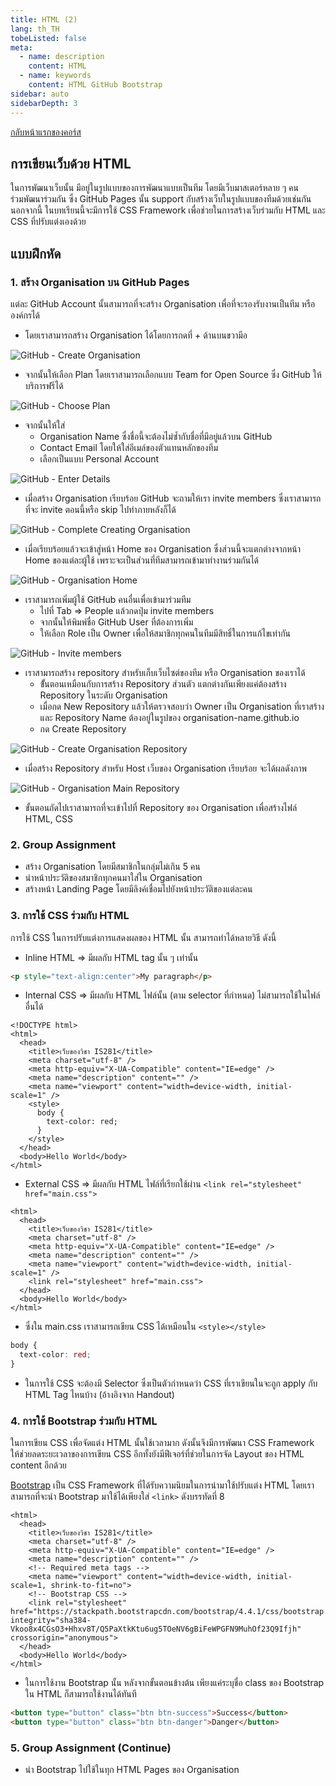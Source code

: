 ```yaml
---
title: HTML (2)
lang: th_TH
tobeListed: false
meta:
  - name: description
    content: HTML
  - name: keywords
    content: HTML GitHub Bootstrap
sidebar: auto
sidebarDepth: 3
---
```

[กลับหน้าแรกของคอร์ส](/courses/is281/)

## การเขียนเว็บด้วย HTML

ในการพัฒนาเว็บนั้น มีอยู่ในรูปแบบของการพัฒนาแบบเป็นทีม โดยมีเว็บมาสเตอร์หลาย ๆ คนร่วมพัฒนาร่วมกัน ซึ่ง GitHub Pages นั้น support กับสร้างเว็บในรูปแบบของทีมด้วยเช่นกัน นอกจากนี้ ในบทเรียนนี้จะมีการใช้ CSS Framework เพื่อช่วยในการสร้างเว็บร่วมกับ HTML และ CSS ที่ปรับแต่งเองด้วย

## แบบฝึกหัด

### 1. สร้าง Organisation บน GitHub Pages

แต่ละ GitHub Account นั้นสามารถที่จะสร้าง Organisation เพื่อที่จะรองรับงานเป็นทีม หรือองค์กรได้

- โดยเราสามารถสร้าง Organisation ได้โดยการกดที่ + ด้านบนขวามีอ

![GitHub - Create Organisation](/assets/is281/wk02-create-org.png)

- จากนั้นให้เลือก Plan โดยเราสามารถเลือกแบบ Team for Open Source ซึ่ง GitHub ให้บริการฟรีได้

![GitHub - Choose Plan](/assets/is281/wk02-choose-plan.png)

- จากนั้นให้ใส่
  - Organisation Name ซึ่งชื่อนี้จะต้องไม่ซ้ำกับชื่อที่มีอยู่แล้วบน GitHub
  - Contact Email โดยให้ใส่อีเมล์ของตัวแทนหลักของทีม
  - เลือกเป็นแบบ Personal Account

![GitHub - Enter Details](/assets/is281/wk02-enter-org-details.png)

- เมื่อสร้าง Organisation เรียบร้อย GitHub จะถามให้เรา invite members ซึ่งเราสามารถที่จะ invite ตอนนี้หรือ skip ไปทำภายหลังก็ได้

![GitHub - Complete Creating Organisation](/assets/is281/wk02-complete-org.png)

- เมื่อเรียบร้อยแล้วจะเข้าสู่หน้า Home ของ Organisation ซึ่งส่วนนี้จะแตกต่างจากหน้า Home ของแต่ละผู้ใช้ เพราะจะเป็นส่วนที่ทีมสามารถเข้ามาทำงานร่วมกันได้

![GitHub - Organisation Home](/assets/is281/wk02-org-home.png)

- เราสามารถเพิ่มผู้ใช้ GitHub คนอื่นเพื่อเข้ามาร่วมทีม
  - ไปที่ Tab => People แล้วกดปุ่ม invite members
  - จากนั้นให้พิมพ์ชื่อ GitHub User ที่ต้องการเพิ่ม
  - ให้เลือก Role เป็น Owner เพื่อให้สมาชิกทุกคนในทีมมีสิทธิ์ในการแก้ไขเท่ากัน

![GitHub - Invite members](/assets/is281/wk02-invite-members.png)

- เราสามารถสร้าง repository สำหรับเก็บเว็บไซต์ของทีม หรือ Organisation ของเราได้
  - ขั้้นตอนเหมือนกับการสร้าง Repository ส่วนตัว แตกต่างกันเพียงแค่ต้องสร้าง Repository ในระดับ Organisation
  - เมื่อกด New Repository แล้วให้ตรวจสอบว่า Owner เป็น Organisation ที่เราสร้าง และ Repository Name ต้องอยู่ในรูปของ organisation-name.github.io
  - กด Create Repository

![GitHub - Create Organisation Repository](/assets/is281/wk02-create-org-repo.png)

- เมื่อสร้าง Repository สำหรับ Host เว็บของ Organisation เรียบร้อย จะได้ผลดังภาพ

![GitHub - Organisation Main Repository](/assets/is281/wk02-main-repo.png)

- ขั้นตอนถัดไปเราสามารถที่จะเข้าไปที่ Repository ของ Organisation เพื่อสร้างไฟล์ HTML, CSS

### 2. Group Assignment

- สร้าง Organisation โดยมีสมาชิกในกลุ่มไม่เกิน 5 คน
- นำหน้าประวัติของสมาชิกทุกคนมาใส่ใน Organisation
- สร้างหน้า Landing Page โดยมีลิงค์เชื่อมไปยังหน้าประวัติของแต่ละคน

### 3. การใช้ CSS ร่วมกับ HTML

การใช้ CSS ในการปรับแต่งการแสดงผลของ HTML นั้น สามารถทำได้หลายวิธี ดังนี้

- Inline HTML => มีผลกับ HTML tag นั้น ๆ เท่านั้น

```html
<p style="text-align:center">My paragraph</p>

```

- Internal CSS => มีผลกับ HTML ไฟล์นั้น (ตาม selector ที่กำหนด) ไม่สามารถใช้ในไฟล์อื่นได้

```html{9-13}
<!DOCTYPE html>
<html>
  <head>
    <title>เว็บของวิชา IS281</title>
    <meta charset="utf-8" />
    <meta http-equiv="X-UA-Compatible" content="IE=edge" />
    <meta name="description" content="" />
    <meta name="viewport" content="width=device-width, initial-scale=1" />
    <style>
      body {
        text-color: red;
      }
    </style>
  </head>
  <body>Hello World</body>
</html>
```

- External CSS => มีผลกับ HTML ไฟล์ที่เรียกใช้ผ่าน `<link rel="stylesheet" href="main.css">`

```html{8}
<html>
  <head>
    <title>เว็บของวิชา IS281</title>
    <meta charset="utf-8" />
    <meta http-equiv="X-UA-Compatible" content="IE=edge" />
    <meta name="description" content="" />
    <meta name="viewport" content="width=device-width, initial-scale=1" />
    <link rel="stylesheet" href="main.css">
  </head>
  <body>Hello World</body>
</html>
```

- ซึ่งใน main.css เราสามารถเขียน CSS ได้เหมือนใน `<style></style>`

```css
body {
  text-color: red;
}

```

- ในการใช้ CSS จะต้องมี Selector ซึ่งเป็นตัวกำหนดว่า CSS ที่เราเขียนในจะถูก apply กับ HTML Tag ไหนบ้าง (อ้างอิงจาก Handout)

### 4. การใช้ Bootstrap ร่วมกับ HTML

ในการเขียน CSS เพื่อจัดแต่ง HTML นั้นใช้เวลามาก ดังนั้นจึงมีการพัฒนา CSS Framework ให้ช่วยลดระยะเวลาของการเขียน CSS อีกทั้งยังมีฟีเจอร์ที่ช่วยในการจัด Layout ของ HTML content อีกด้วย

[Bootstrap](<https://getbootstrap.com/docs/4.4/getting-started/introduction/>) เป็น CSS Framework ที่ได้รับความนิยมในการนำมาใช้ปรับแต่ง HTML โดยเราสามารถที่จะนำ Bootstrap มาใช้ได้เพียงใส่ `<link>` ดังบรรทัดที่ 8

```html{8,10}
<html>
  <head>
    <title>เว็บของวิชา IS281</title>
    <meta charset="utf-8" />
    <meta http-equiv="X-UA-Compatible" content="IE=edge" />
    <meta name="description" content="" />
    <!-- Required meta tags -->
    <meta name="viewport" content="width=device-width, initial-scale=1, shrink-to-fit=no">
    <!-- Bootstrap CSS -->
    <link rel="stylesheet" href="https://stackpath.bootstrapcdn.com/bootstrap/4.4.1/css/bootstrap.min.css" integrity="sha384-Vkoo8x4CGsO3+Hhxv8T/Q5PaXtkKtu6ug5TOeNV6gBiFeWPGFN9MuhOf23Q9Ifjh" crossorigin="anonymous">
  </head>
  <body>Hello World</body>
</html>
```

- ในการใช้งาน Bootstrap นั้น หลังจากขั้นตอนข้างต้น เพียงแค่ระบุชื่อ class ของ Bootstrap ใน HTML ก็สามารถใช้งานได้ทันที

```html
<button type="button" class="btn btn-success">Success</button>
<button type="button" class="btn btn-danger">Danger</button>
```

### 5. Group Assignment (Continue)

- นำ Bootstrap ไปใช้ในทุก HTML Pages ของ Organisation
